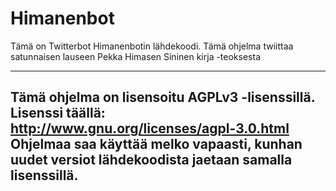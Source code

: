 Himanenbot
==========

Tämä on Twitterbot Himanenbotin lähdekoodi. Tämä ohjelma twiittaa satunnaisen lauseen Pekka Himasen Sininen kirja -teoksesta

-----------------------------------------------------------------------------------------------------------
 Tämä ohjelma on lisensoitu AGPLv3 -lisenssillä. Lisenssi täällä: http://www.gnu.org/licenses/agpl-3.0.html
 Ohjelmaa saa käyttää melko vapaasti, kunhan uudet versiot lähdekoodista jaetaan samalla lisenssillä.
 ----------------------------------------------------------------------------------------------------------
